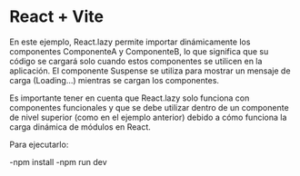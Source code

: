 # React + Vite

En este ejemplo, React.lazy permite importar dinámicamente los componentes ComponenteA y ComponenteB, lo que significa que su código se cargará solo cuando estos componentes se utilicen en la aplicación. El componente Suspense se utiliza para mostrar un mensaje de carga (Loading...) mientras se cargan los componentes.

Es importante tener en cuenta que React.lazy solo funciona con componentes funcionales y que se debe utilizar dentro de un componente de nivel superior (como en el ejemplo anterior) debido a cómo funciona la carga dinámica de módulos en React.

Para ejecutarlo:

-npm install
-npm run dev




